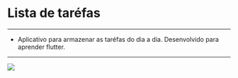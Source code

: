 Lista de taréfas
===============================================

--------------------
- Aplicativo para armazenar as taréfas do dia a dia. Desenvolvido para aprender flutter.

--------------------

![](https://github.com/jacksonn455/calculadora_IMC/blob/master/tarefas.png)
